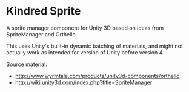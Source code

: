 Kindred Sprite
==============

A sprite manager component for Unity 3D based on ideas from SpriteManager and Orthello.

This uses Unity's built-in dynamic batching of materials, and might not actually work as intended for version of Unity before version 4.

Source material:
* http://www.wyrmtale.com/products/unity3d-components/orthello
* http://wiki.unity3d.com/index.php?title=SpriteManager
